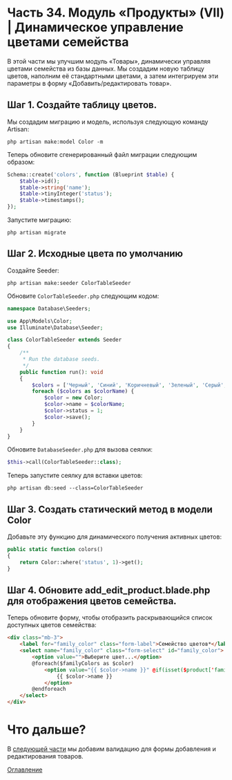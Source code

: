# Часть 34. Модуль «Продукты» (VII) | Динамическое управление цветами семейства
В этой части мы улучшим модуль «Товары», динамически управляя цветами семейства из базы данных. Мы создадим новую таблицу цветов, наполним её стандартными цветами, а затем интегрируем эти параметры в форму «Добавить/редактировать товар».
## Шаг 1. Создайте таблицу цветов.
Мы создадим миграцию и модель, используя следующую команду Artisan:
```
php artisan make:model Color -m
```
Теперь обновите сгенерированный файл миграции следующим образом:
```php
Schema::create('colors', function (Blueprint $table) {
    $table->id();
    $table->string('name');
    $table->tinyInteger('status');
    $table->timestamps();
});
```
Запустите миграцию:
```
php artisan migrate
```
## Шаг 2. Исходные цвета по умолчанию
Создайте Seeder:
```
php artisan make:seeder ColorTableSeeder
```
Обновите ```ColorTableSeeder.php``` следующим кодом:
```php
namespace Database\Seeders;

use App\Models\Color;
use Illuminate\Database\Seeder;

class ColorTableSeeder extends Seeder
{
    /**
     * Run the database seeds.
     */
    public function run(): void
    {
        $colors = ['Черный', 'Синий', 'Коричневый', 'Зеленый', 'Серый', 'Мульти', 'Оливковый', 'Оранжевый', 'Розовый', 'Фиолетовый', 'Красный', 'Белый', 'Желтый'];
        foreach ($colors as $colorName) {
            $color = new Color;
            $color->name = $colorName;
            $color->status = 1;
            $color->save();
        }
    }
}
```
Обновите ```DatabaseSeeder.php``` для вызова сеялки: 
```php
$this->call(ColorTableSeeder::class);
```
Теперь запустите сеялку для вставки цветов:
```
php artisan db:seed --class=ColorTableSeeder
```
## Шаг 3. Создать статический метод в модели Color
Добавьте эту функцию для динамического получения активных цветов:
```php
public static function colors()
{
    return Color::where('status', 1)->get();
}
```
## Шаг 4. Обновите add_edit_product.blade.php для отображения цветов семейства.
Теперь обновите форму, чтобы отобразить раскрывающийся список доступных цветов семейства:
```html
<div class="mb-3">
    <label for="family_color" class="form-label">Семейство цветов*</label>
    <select name="family_color" class="form-select" id="family_color">
        <option value="">Выберите цвет...</option>
        @foreach($familyColors as $color)
            <option value="{{ $color->name }}" @if(isset($product['family_color']) && $product['family_color'] == $color->name) selected @endif>
                {{ $color->name }}
            </option>
        @endforeach
    </select>
</div>
```
# Что дальше?
В [следующей части](35.md) мы добавим валидацию для формы добавления и редактирования товаров.

[Оглавление](../README.md)
